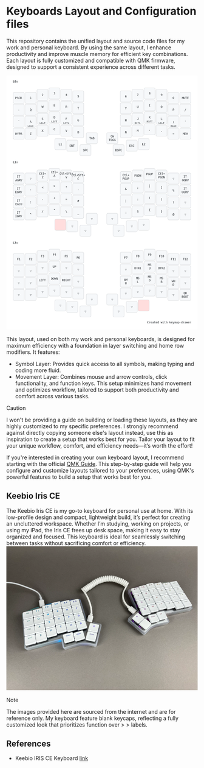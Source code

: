 # Keyboards Layout and Configuration files
This repository contains the unified layout and source code files for my work and personal keyboard. By using the same layout, I enhance productivity and improve muscle memory for efficient key combinations. Each layout is fully customized and compatible with QMK firmware, designed to support a consistent experience across different tasks.

![Keyboard Layout](/docs/layout.png)

This layout, used on both my work and personal keyboards, is designed for maximum efficiency with a foundation in layer switching and home row modifiers. It features:
- Symbol Layer: Provides quick access to all symbols, making typing and coding more fluid.
- Movement Layer: Combines mouse and arrow controls, click functionality, and function keys.
This setup minimizes hand movement and optimizes workflow, tailored to support both productivity and comfort across various tasks.

> [!CAUTION]
> I won't be providing a guide on building or loading these layouts, as they are highly customized to my specific preferences. I strongly recommend against directly copying someone else's layout
> instead, use this as inspiration to create a setup that works best for you. Tailor your layout to fit your unique workflow, comfort, and efficiency needs—it’s worth the effort!

If you're interested in creating your own keyboard layout, I recommend starting with the official [QMK Guide](https://docs.qmk.fm/configurator_step_by_step). This step-by-step guide will help you configure and customize layouts tailored to your preferences, using QMK's powerful features to build a setup that works best for you.

## Keebio Iris CE

The Keebio Iris CE is my go-to keyboard for personal use at home. With its low-profile design and compact, lightweight build, it’s perfect for creating an uncluttered workspace. Whether I’m studying, working on projects, or using my iPad, the Iris CE frees up desk space, making it easy to stay organized and focused. This keyboard is ideal for seamlessly switching between tasks without sacrificing comfort or efficiency.
![Keyboard Layout](/docs/iris.png)

> [!NOTE]  
>  The images provided here are sourced from the internet and are for reference only. My keyboard feature blank keycaps, reflecting a fully customized look that prioritizes function over >  > labels.

## References
- Keebio IRIS CE Keyboard [link](https://keeb.io/products/iris-ce-keyboard)
